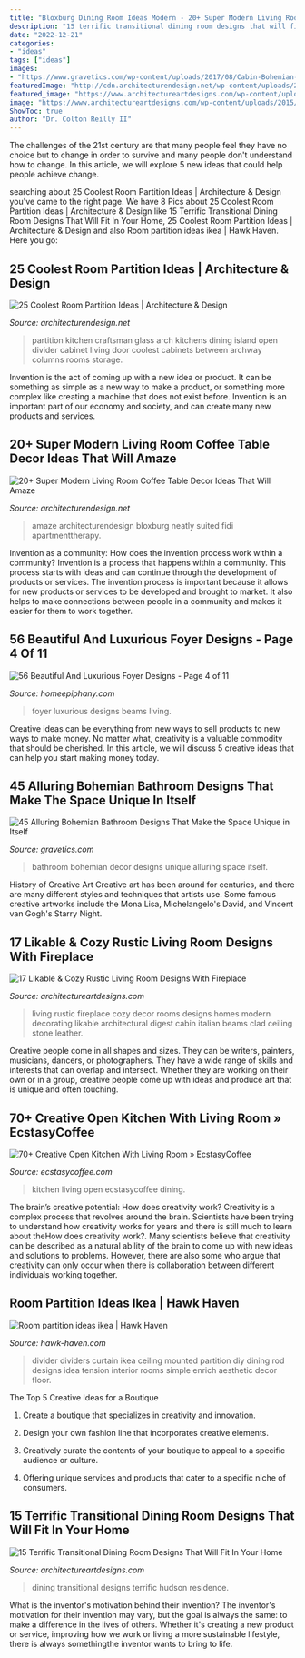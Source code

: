 ```yaml
---
title: "Bloxburg Dining Room Ideas Modern - 20+ Super Modern Living Room Coffee Table Decor Ideas That Will Amaze"
description: "15 terrific transitional dining room designs that will fit in your home"
date: "2022-12-21"
categories:
- "ideas"
tags: ["ideas"]
images:
- "https://www.gravetics.com/wp-content/uploads/2017/08/Cabin-Bohemian-Bathroom-Decor.jpg"
featuredImage: "http://cdn.architecturendesign.net/wp-content/uploads/2014/08/1446.jpg"
featured_image: "https://www.architectureartdesigns.com/wp-content/uploads/2014/12/1054-630x950.jpg"
image: "https://www.architectureartdesigns.com/wp-content/uploads/2015/04/15-Terrific-Transitional-Dining-Room-Designs-That-Will-Fit-In-Your-Home-3-630x930.jpg"
ShowToc: true
author: "Dr. Colton Reilly II"
---
```



The challenges of the 21st century are that many people feel they have no choice but to change in order to survive and many people don't understand how to change. In this article, we will explore 5 new ideas that could help people achieve change.

	

		
searching about 25 Coolest Room Partition Ideas | Architecture &amp; Design you've came to the right page. We have 8 Pics about 25 Coolest Room Partition Ideas | Architecture &amp; Design like 15 Terrific Transitional Dining Room Designs That Will Fit In Your Home, 25 Coolest Room Partition Ideas | Architecture &amp; Design and also Room partition ideas ikea | Hawk Haven. Here you go:
		
    
## 25 Coolest Room Partition Ideas | Architecture &amp; Design

<img loading=lazy src="http://cdn.architecturendesign.net/wp-content/uploads/2014/08/1446.jpg" onerror="this.onerror=null;this.src='https://tse1.mm.bing.net/th?id=OIP.6iDV5z49ztLLQfWfhoEl0AHaJV&amp;pid=15.1';" alt="25 Coolest Room Partition Ideas | Architecture &amp; Design">

_Source: architecturendesign.net_

>partition kitchen craftsman glass arch kitchens dining island open divider cabinet living door coolest cabinets between archway columns rooms storage. 

	

Invention is the act of coming up with a new idea or product. It can be something as simple as a new way to make a product, or something more complex like creating a machine that does not exist before. Invention is an important part of our economy and society, and can create many new products and services.

    
## 20+ Super Modern Living Room Coffee Table Decor Ideas That Will Amaze

<img loading=lazy src="https://cdn.architecturendesign.net/wp-content/uploads/2015/11/AD-16-simple-cozy-living-room-decor.jpg" onerror="this.onerror=null;this.src='https://tse1.mm.bing.net/th?id=OIP.NZ5qv21eIchntgDM6PaTZgHaLG&amp;pid=15.1';" alt="20+ Super Modern Living Room Coffee Table Decor Ideas That Will Amaze">

_Source: architecturendesign.net_

>amaze architecturendesign bloxburg neatly suited fidi apartmenttherapy. 

	

Invention as a community: How does the invention process work within a community?
Invention is a process that happens within a community. This process starts with ideas and can continue through the development of products or services. The invention process is important because it allows for new products or services to be developed and brought to market. It also helps to make connections between people in a community and makes it easier for them to work together.

    
## 56 Beautiful And Luxurious Foyer Designs - Page 4 Of 11

<img loading=lazy src="https://homeepiphany.com/wp-content/uploads/2015/10/56-Beautiful-And-Luxurious-Foyer-Designs-19.jpg" onerror="this.onerror=null;this.src='https://tse3.mm.bing.net/th?id=OIP.6VFW1-DLjicUEQfnFDAdbAHaLJ&amp;pid=15.1';" alt="56 Beautiful And Luxurious Foyer Designs - Page 4 of 11">

_Source: homeepiphany.com_

>foyer luxurious designs beams living. 

	

Creative ideas can be everything from new ways to sell products to new ways to make money. No matter what, creativity is a valuable commodity that should be cherished. In this article, we will discuss 5 creative ideas that can help you start making money today.

    
## 45 Alluring Bohemian Bathroom Designs That Make The Space Unique In Itself

<img loading=lazy src="https://www.gravetics.com/wp-content/uploads/2017/08/Cabin-Bohemian-Bathroom-Decor.jpg" onerror="this.onerror=null;this.src='https://tse4.mm.bing.net/th?id=OIP.oQiME4kquP8bRuDWHcfEogHaKr&amp;pid=15.1';" alt="45 Alluring Bohemian Bathroom Designs That Make the Space Unique in Itself">

_Source: gravetics.com_

>bathroom bohemian decor designs unique alluring space itself. 

	

History of Creative Art
Creative art has been around for centuries, and there are many different styles and techniques that artists use. Some famous creative artworks include the Mona Lisa, Michelangelo's David, and Vincent van Gogh's Starry Night.

    
## 17 Likable &amp; Cozy Rustic Living Room Designs With Fireplace

<img loading=lazy src="https://www.architectureartdesigns.com/wp-content/uploads/2014/12/1054-630x950.jpg" onerror="this.onerror=null;this.src='https://tse2.mm.bing.net/th?id=OIP.8feaRpKzmXKm2dxunwxDKwHaLK&amp;pid=15.1';" alt="17 Likable &amp; Cozy Rustic Living Room Designs With Fireplace">

_Source: architectureartdesigns.com_

>living rustic fireplace cozy decor rooms designs homes modern decorating likable architectural digest cabin italian beams clad ceiling stone leather. 

	

Creative people come in all shapes and sizes. They can be writers, painters, musicians, dancers, or photographers. They have a wide range of skills and interests that can overlap and intersect. Whether they are working on their own or in a group, creative people come up with ideas and produce art that is unique and often touching.

    
## 70+ Creative Open Kitchen With Living Room » EcstasyCoffee

<img loading=lazy src="https://i2.wp.com/www.ecstasycoffee.com/wp-content/uploads/2018/05/Open-Kitchen-with-Living-Room-8.jpg?resize=750%2C1061" onerror="this.onerror=null;this.src='https://tse2.mm.bing.net/th?id=OIP.fpDlpPqPJz62YgjIabSqqgHaKe&amp;pid=15.1';" alt="70+ Creative Open Kitchen With Living Room » EcstasyCoffee">

_Source: ecstasycoffee.com_

>kitchen living open ecstasycoffee dining. 

	

The brain’s creative potential: How does creativity work?
Creativity is a complex process that revolves around the brain. Scientists have been trying to understand how creativity works for years and there is still much to learn about theHow does creativity work?. Many scientists believe that creativity can be described as a natural ability of the brain to come up with new ideas and solutions to problems. However, there are also some who argue that creativity can only occur when there is collaboration between different individuals working together.

    
## Room Partition Ideas Ikea | Hawk Haven

<img loading=lazy src="http://hawk-haven.com/wp-content/uploads/2018/05/room-partition-ideas-ikea-1-6383.jpg" onerror="this.onerror=null;this.src='https://tse2.mm.bing.net/th?id=OIP.9bGi0rpUUvNWvOVhiPs_NQHaJ8&amp;pid=15.1';" alt="Room partition ideas ikea | Hawk Haven">

_Source: hawk-haven.com_

>divider dividers curtain ikea ceiling mounted partition diy dining rod designs idea tension interior rooms simple enrich aesthetic decor floor. 

	

The Top 5 Creative Ideas for a Boutique
1. Create a boutique that specializes in creativity and innovation.
2. Design your own fashion line that incorporates creative elements.

3. Creatively curate the contents of your boutique to appeal to a specific audience or culture.

4. Offering unique services and products that cater to a specific niche of consumers.


    
## 15 Terrific Transitional Dining Room Designs That Will Fit In Your Home

<img loading=lazy src="https://www.architectureartdesigns.com/wp-content/uploads/2015/04/15-Terrific-Transitional-Dining-Room-Designs-That-Will-Fit-In-Your-Home-3-630x930.jpg" onerror="this.onerror=null;this.src='https://tse1.mm.bing.net/th?id=OIP.1fGknoV9mexsP2vP7mJGZwHaK7&amp;pid=15.1';" alt="15 Terrific Transitional Dining Room Designs That Will Fit In Your Home">

_Source: architectureartdesigns.com_

>dining transitional designs terrific hudson residence. 

	

What is the inventor's motivation behind their invention?
The inventor's motivation for their invention may vary, but the goal is always the same: to make a difference in the lives of others. Whether it's creating a new product or service, improving how we work or living a more sustainable lifestyle, there is always somethingthe inventor wants to bring to life.

